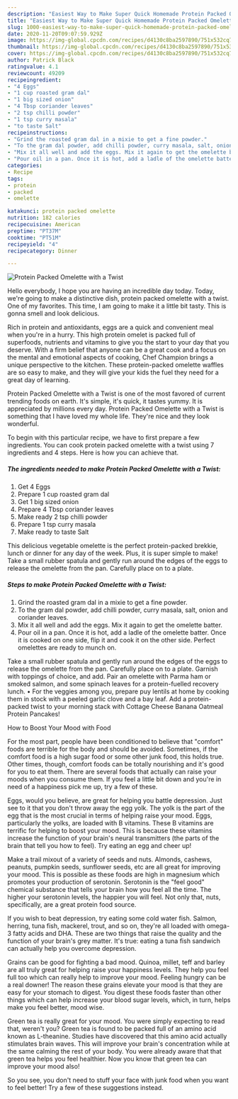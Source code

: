 ```yaml
---
description: "Easiest Way to Make Super Quick Homemade Protein Packed Omelette with a Twist"
title: "Easiest Way to Make Super Quick Homemade Protein Packed Omelette with a Twist"
slug: 1000-easiest-way-to-make-super-quick-homemade-protein-packed-omelette-with-a-twist
date: 2020-11-20T09:07:59.929Z
image: https://img-global.cpcdn.com/recipes/d4130c8ba2597890/751x532cq70/protein-packed-omelette-with-a-twist-recipe-main-photo.jpg
thumbnail: https://img-global.cpcdn.com/recipes/d4130c8ba2597890/751x532cq70/protein-packed-omelette-with-a-twist-recipe-main-photo.jpg
cover: https://img-global.cpcdn.com/recipes/d4130c8ba2597890/751x532cq70/protein-packed-omelette-with-a-twist-recipe-main-photo.jpg
author: Patrick Black
ratingvalue: 4.1
reviewcount: 49209
recipeingredient:
- "4 Eggs"
- "1 cup roasted gram dal"
- "1 big sized onion"
- "4 Tbsp coriander leaves"
- "2 tsp chilli powder"
- "1 tsp curry masala"
- "to taste Salt"
recipeinstructions:
- "Grind the roasted gram dal in a mixie to get a fine powder."
- "To the gram dal powder, add chilli powder, curry masala, salt, onion and coriander leaves."
- "Mix it all well and add the eggs. Mix it again to get the omelette batter."
- "Pour oil in a pan. Once it is hot, add a ladle of the omelette batter. Once it is cooked on one side, flip it and cook it on the other side. Perfect omelettes are ready to munch on."
categories:
- Recipe
tags:
- protein
- packed
- omelette

katakunci: protein packed omelette 
nutrition: 182 calories
recipecuisine: American
preptime: "PT37M"
cooktime: "PT51M"
recipeyield: "4"
recipecategory: Dinner

---
```



![Protein Packed Omelette with a Twist](https://img-global.cpcdn.com/recipes/d4130c8ba2597890/751x532cq70/protein-packed-omelette-with-a-twist-recipe-main-photo.jpg)

Hello everybody, I hope you are having an incredible day today. Today, we're going to make a distinctive dish, protein packed omelette with a twist. One of my favorites. This time, I am going to make it a little bit tasty. This is gonna smell and look delicious.

Rich in protein and antioxidants, eggs are a quick and convenient meal when you&#39;re in a hurry. This high protein omelet is packed full of superfoods, nutrients and vitamins to give you the start to your day that you deserve. With a firm belief that anyone can be a great cook and a focus on the mental and emotional aspects of cooking, Chef Champion brings a unique perspective to the kitchen. These protein-packed omelette waffles are so easy to make, and they will give your kids the fuel they need for a great day of learning.

Protein Packed Omelette with a Twist is one of the most favored of current trending foods on earth. It's simple, it's quick, it tastes yummy. It is appreciated by millions every day. Protein Packed Omelette with a Twist is something that I have loved my whole life. They're nice and they look wonderful.


To begin with this particular recipe, we have to first prepare a few ingredients. You can cook protein packed omelette with a twist using 7 ingredients and 4 steps. Here is how you can achieve that.

<!--inarticleads1-->

##### The ingredients needed to make Protein Packed Omelette with a Twist:

1. Get 4 Eggs
1. Prepare 1 cup roasted gram dal
1. Get 1 big sized onion
1. Prepare 4 Tbsp coriander leaves
1. Make ready 2 tsp chilli powder
1. Prepare 1 tsp curry masala
1. Make ready to taste Salt


This delicious vegetable omelette is the perfect protein-packed brekkie, lunch or dinner for any day of the week. Plus, it is super simple to make! Take a small rubber spatula and gently run around the edges of the eggs to release the omelette from the pan. Carefully place on to a plate. 

<!--inarticleads2-->

##### Steps to make Protein Packed Omelette with a Twist:

1. Grind the roasted gram dal in a mixie to get a fine powder.
1. To the gram dal powder, add chilli powder, curry masala, salt, onion and coriander leaves.
1. Mix it all well and add the eggs. Mix it again to get the omelette batter.
1. Pour oil in a pan. Once it is hot, add a ladle of the omelette batter. Once it is cooked on one side, flip it and cook it on the other side. Perfect omelettes are ready to munch on.


Take a small rubber spatula and gently run around the edges of the eggs to release the omelette from the pan. Carefully place on to a plate. Garnish with toppings of choice, and add. Pair an omelette with Parma ham or smoked salmon, and some spinach leaves for a protein-fuelled recovery lunch. • For the veggies among you, prepare puy lentils at home by cooking them in stock with a peeled garlic clove and a bay leaf. Add a protein-packed twist to your morning stack with Cottage Cheese Banana Oatmeal Protein Pancakes! 

How to Boost Your Mood with Food


For the most part, people have been conditioned to believe that "comfort" foods are terrible for the body and should be avoided. Sometimes, if the comfort food is a high sugar food or some other junk food, this holds true. Other times, though, comfort foods can be totally nourishing and it's good for you to eat them. There are several foods that actually can raise your moods when you consume them. If you feel a little bit down and you're in need of a happiness pick me up, try a few of these.

Eggs, would you believe, are great for helping you battle depression. Just see to it that you don't throw away the egg yolk. The yolk is the part of the egg that is the most crucial in terms of helping raise your mood. Eggs, particularly the yolks, are loaded with B vitamins. These B vitamins are terrific for helping to boost your mood. This is because these vitamins increase the function of your brain's neural transmitters (the parts of the brain that tell you how to feel). Try eating an egg and cheer up!

Make a trail mixout of a variety of seeds and nuts. Almonds, cashews, peanuts, pumpkin seeds, sunflower seeds, etc are all great for improving your mood. This is possible as these foods are high in magnesium which promotes your production of serotonin. Serotonin is the "feel good" chemical substance that tells your brain how you feel all the time. The higher your serotonin levels, the happier you will feel. Not only that, nuts, specifically, are a great protein food source.

If you wish to beat depression, try eating some cold water fish. Salmon, herring, tuna fish, mackerel, trout, and so on, they're all loaded with omega-3 fatty acids and DHA. These are two things that raise the quality and the function of your brain's grey matter. It's true: eating a tuna fish sandwich can actually help you overcome depression. 

Grains can be good for fighting a bad mood. Quinoa, millet, teff and barley are all truly great for helping raise your happiness levels. They help you feel full too which can really help to improve your mood. Feeling hungry can be a real downer! The reason these grains elevate your mood is that they are easy for your stomach to digest. You digest these foods faster than other things which can help increase your blood sugar levels, which, in turn, helps make you feel better, mood wise.

Green tea is really great for your mood. You were simply expecting to read that, weren't you? Green tea is found to be packed full of an amino acid known as L-theanine. Studies have discovered that this amino acid actually stimulates brain waves. This will improve your brain's concentration while at the same calming the rest of your body. You were already aware that that green tea helps you feel healthier. Now you know that green tea can improve your mood also!

So you see, you don't need to stuff your face with junk food when you want to feel better! Try  a few  of  these  suggestions  instead.

